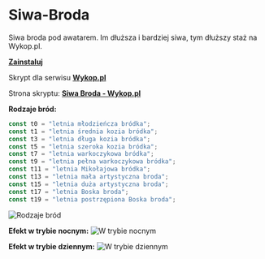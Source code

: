 # Siwa-Broda
  Siwa broda pod awatarem. Im dłuższa i bardziej siwa, tym dłuższy staż na Wykop.pl.

[**Zainstaluj**](http://www.wykop.pl/dodatki/pokaz/789/)

Skrypt dla serwisu [**Wykop.pl**](http://wykop.pl)


Strona skryptu:
[**Siwa Broda - Wykop.pl**](http://www.wykop.pl/dodatki/pokaz/789/)


**Rodzaje bród:** 

```javascript
const t0 = "letnia młodzieńcza bródka";
const t1 = "letnia średnia kozia bródka";
const t3 = "letnia długa kozia bródka";
const t5 = "letnia szeroka kozia bródka";
const t7 = "letnia warkoczykowa bródka";
const t9 = "letnia pełna warkoczykowa bródka";
const t11 = "letnia Mikołajowa bródka";
const t13 = "letnia mała artystyczna broda";
const t15 = "letnia duża artystyczna broda";
const t17 = "letnia Boska broda";
const t19 = "letnia postrzępiona Boska broda";
```

![Rodzaje bród](https://www.wykop.pl/cdn/c2406292/789_CZ8uwADW_2_full.jpg "Rodzaje bród")

**Efekt w trybie nocnym:**
![W trybie nocnym](https://www.wykop.pl/cdn/c2406292/789_CZ8uwADW_0_full.jpg "W trybie nocnym")


**Efekt w trybie dziennym:**
![W trybie dziennym](https://www.wykop.pl/cdn/c2406292/789_CZ8uwADW_1_full.jpg "W trybie dziennym")
